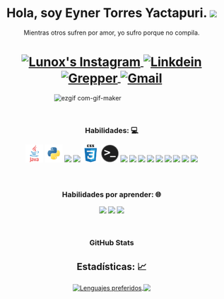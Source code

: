 <!-- Title -->
<h1 align="center">Hola, soy Eyner Torres Yactapuri. 
  <img src="https://raw.githubusercontent.com/iampavangandhi/iampavangandhi/master/gifs/Hi.gif" 
       width="30px">
  </h2></h1>


<!-- Quote -->
<p align="center">Mientras otros sufren por amor, yo sufro porque no compila.
  
  <!-- Social Network -->
<h1 align="center">
<a href="https://www.instagram.com/torreseyner/">
  <img align="center" 
       alt="Lunox's Instagram" 
       width="22px" 
       src="https://user-images.githubusercontent.com/55005374/103146167-0b04ac00-470b-11eb-84fc-db4b7299e4ef.png" />
  </a>
  
<a href="https://www.linkedin.com/in/eyner-torres-9a48421a2/">
  <img align="center" 
       alt="Linkdein" 
       width="22px" 
       src="https://user-images.githubusercontent.com/55005374/103146171-312a4c00-470b-11eb-8839-992580bb8206.png" />
  </a>

  <a href="https://www.facebook.com/EynerTorresYactapuri/">
  <img align="center" 
       alt="Grepper" 
       width="22px" 
       src="https://upload.wikimedia.org/wikipedia/commons/0/05/Facebook_Logo_%282019%29.png" />
  </a>
  
<a href="mailto:younic909@gmail.com">
  <img align="center" 
       alt="Gmail" 
       width="22px" 
       src="https://user-images.githubusercontent.com/55005374/103146250-0d1b3a80-470c-11eb-8ead-a92232d45d6e.png" />
  </a>
</h1>




<!-- Background -->

<!-- I do add this "&nbsp;" because I can't center the GIFT, let me know if you know how do it -->
&nbsp;&nbsp;&nbsp;&nbsp;&nbsp;&nbsp;&nbsp;&nbsp;&nbsp;&nbsp;&nbsp;&nbsp;&nbsp;&nbsp;&nbsp;&nbsp;&nbsp;&nbsp;&nbsp;&nbsp;&nbsp;&nbsp;&nbsp;&nbsp;&nbsp;&nbsp;&nbsp;&nbsp;&nbsp;&nbsp;
![ezgif com-gif-maker](https://user-images.githubusercontent.com/55005374/95673501-37764680-0b66-11eb-8ee1-d4f4a2b285d9.gif)

&nbsp;

<!-- Technical Skills -->
<p><H3 align="center"><strong> Habilidades: 💻 </strong></p>
  
  <code><img height="40" src="https://raw.githubusercontent.com/devicons/devicon/master/icons/java/java-original-wordmark.svg"></code>
  <code><img height="40" src="https://raw.githubusercontent.com/github/explore/80688e429a7d4ef2fca1e82350fe8e3517d3494d/topics/python/python.png"></code>
  <code><img height="40" src="https://user-images.githubusercontent.com/55005374/103146298-d98ce000-470c-11eb-973d-3ff9e1b90561.png"></code>
  <code><img height="40" src="https://user-images.githubusercontent.com/55005374/103146335-3d170d80-470d-11eb-9fce-ff775c77b96b.png"></code>
  <code><img height="40" src="https://raw.githubusercontent.com/github/explore/80688e429a7d4ef2fca1e82350fe8e3517d3494d/topics/css/css.png"></code> 
  <code><img height="40" src="https://raw.githubusercontent.com/github/explore/80688e429a7d4ef2fca1e82350fe8e3517d3494d/topics/terminal/terminal.png"></code>
  <code><img height="40" src="https://user-images.githubusercontent.com/55005374/103146218-b57ccf00-470b-11eb-8fcc-aa46cab9253f.png"></code>
  <code><img height="40" src="http://shijuvarghese.com/wp-content/uploads/2018/03/git-logo.png"></code>
  <code><img height="40" src="https://user-images.githubusercontent.com/55005374/95686779-5fdd5f80-0bbd-11eb-9a0b-8eb90d565518.png"></code>
  <code><img height="40" src="https://wiki.cifprodolfoucha.es/images/7/76/PHP-Mysql.png"></code>
  <code><img height="40" src="https://user-images.githubusercontent.com/55005374/95687393-a2546b80-0bc0-11eb-8991-c0c72326f29c.png"></code>
  <code><img height="40" src="https://user-images.githubusercontent.com/55005374/100187906-b7eecd80-2eae-11eb-8074-b65db8dfaecb.png"></code>
  <code><img height="40" src="https://user-images.githubusercontent.com/55005374/95687701-80f47f00-0bc2-11eb-89f5-a1a8e6788aeb.png"></code>
  <code><img height="40" src="https://user-images.githubusercontent.com/55005374/95688875-5dcdcd80-0bca-11eb-8915-b3cf9791ca3c.png"></code>
  <code><img height="40" src="https://greyphillips.com/Guides/assets/img/Microsoft_Excel-Logo.wine.png"></code>

  </p>
  
&nbsp;  

  <!-- Skills to learn -->
<p><H3 align="center"><strong>Habilidades por aprender: 🌐</strong></p>
  
  <code><img height="40" src="https://i.imgur.com/oUH9hNy.png"></code>
  <code><img height="40" src="https://i.imgur.com/X0wgeXR.png"></code>
  <code><img height="40" src="https://i.imgur.com/6PRqgmz.png"></code>  
  
  </p>
&nbsp;

 GitHub Stats
<H2 align="center"><strong> Estadísticas: 📈
  </strong>
</H2>
    <p align="center">
      <div align="center">
    </p>
    
<a href="https://github.com/Igris-7?tab=repositories">
  <img align="center" 
       src="https://github-readme-stats.vercel.app/api/top-langs/?username=Igris-7&layout=compact&show_icons=true&title_color=81a1c0&icon_color=79ff97&text_color=d5dbe6&bg_color=2e3440" 
       alt="Lenguajes preferidos" />
</a>
  
<a href="https://github.com/Igris-7">
  <img align="center"
       src="https://github-readme-stats.vercel.app/api?username=Igris-7&show_icons=true&hide=contribs,prs&cache_seconds=86400&theme=nord" />
</a> 
